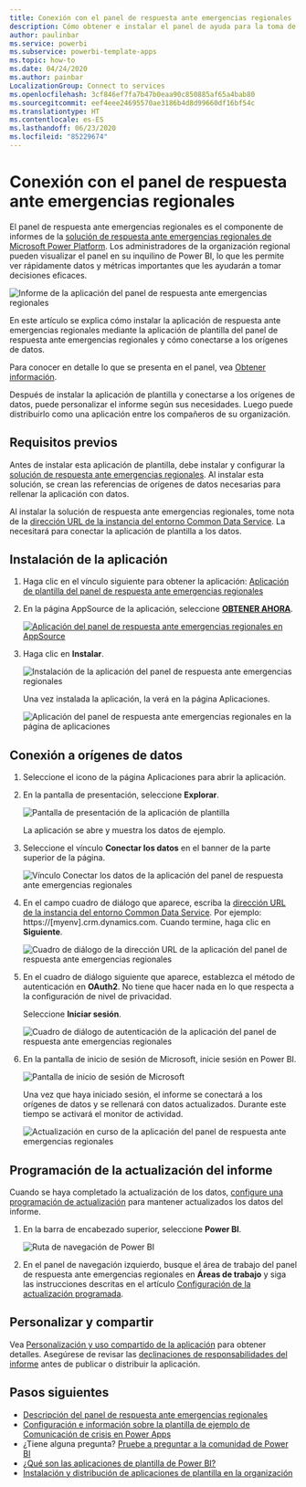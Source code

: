 ```yaml
---
title: Conexión con el panel de respuesta ante emergencias regionales
description: Cómo obtener e instalar el panel de ayuda para la toma de decisiones de la COVID-19 para la aplicación de plantilla de respuesta ante emergencias regionales y cómo conectarse a los datos
author: paulinbar
ms.service: powerbi
ms.subservice: powerbi-template-apps
ms.topic: how-to
ms.date: 04/24/2020
ms.author: painbar
LocalizationGroup: Connect to services
ms.openlocfilehash: 3cf846ef7fa7b47b0eaa90c850885af65a4bab80
ms.sourcegitcommit: eef4eee24695570ae3186b4d8d99660df16bf54c
ms.translationtype: HT
ms.contentlocale: es-ES
ms.lasthandoff: 06/23/2020
ms.locfileid: "85229674"
---
```

# <a name="connect-to-the-regional-emergency-response-dashboard"></a>Conexión con el panel de respuesta ante emergencias regionales
El panel de respuesta ante emergencias regionales es el componente de informes de la [solución de respuesta ante emergencias regionales de Microsoft Power Platform](https://docs.microsoft.com/powerapps/sample-apps/regional-emergency-response/overview). Los administradores de la organización regional pueden visualizar el panel en su inquilino de Power BI, lo que les permite ver rápidamente datos y métricas importantes que les ayudarán a tomar decisiones eficaces.

![Informe de la aplicación del panel de respuesta ante emergencias regionales](media/service-connect-to-regional-emergency-response/service-regional-emergency-response-app-report.png)

En este artículo se explica cómo instalar la aplicación de respuesta ante emergencias regionales mediante la aplicación de plantilla del panel de respuesta ante emergencias regionales y cómo conectarse a los orígenes de datos.

Para conocer en detalle lo que se presenta en el panel, vea [Obtener información](https://docs.microsoft.com/powerapps/sample-apps/regional-emergency-response/portals-admin-reporting#get-insights).

Después de instalar la aplicación de plantilla y conectarse a los orígenes de datos, puede personalizar el informe según sus necesidades. Luego puede distribuirlo como una aplicación entre los compañeros de su organización.

## <a name="prerequisites"></a>Requisitos previos

Antes de instalar esta aplicación de plantilla, debe instalar y configurar la [solución de respuesta ante emergencias regionales](https://docs.microsoft.com/powerapps/sample-apps/regional-emergency-response/deploy). Al instalar esta solución, se crean las referencias de orígenes de datos necesarias para rellenar la aplicación con datos.

Al instalar la solución de respuesta ante emergencias regionales, tome nota de la [dirección URL de la instancia del entorno Common Data Service](https://docs.microsoft.com/powerapps/sample-apps/regional-emergency-response/deploy#step-5-configure-and-publish-power-bi-dashboard). La necesitará para conectar la aplicación de plantilla a los datos.

## <a name="install-the-app"></a>Instalación de la aplicación

1. Haga clic en el vínculo siguiente para obtener la aplicación: [Aplicación de plantilla del panel de respuesta ante emergencias regionales](https://appsource.microsoft.com/product/power-bi/powerapps_cxo.regional_response)

1. En la página AppSource de la aplicación, seleccione [**OBTENER AHORA**](https://appsource.microsoft.com/product/power-bi/powerapps_cxo.regional_response).

    [![Aplicación del panel de respuesta ante emergencias regionales en AppSource](media/service-connect-to-regional-emergency-response/service-regional-emergency-response-app-appsource-get-it-now.png)](https://appsource.microsoft.com/product/power-bi/powerapps_cxo.regional_response)

1. Haga clic en **Instalar**. 

    ![Instalación de la aplicación del panel de respuesta ante emergencias regionales](media/service-connect-to-regional-emergency-response/service-regional-emergency-response-select-install.png)

    Una vez instalada la aplicación, la verá en la página Aplicaciones.

   ![Aplicación del panel de respuesta ante emergencias regionales en la página de aplicaciones](media/service-connect-to-regional-emergency-response/service-regional-emergency-response-app-apps-page-icon.png)

## <a name="connect-to-data-sources"></a>Conexión a orígenes de datos

1. Seleccione el icono de la página Aplicaciones para abrir la aplicación.

1. En la pantalla de presentación, seleccione **Explorar**.

   ![Pantalla de presentación de la aplicación de plantilla](media/service-connect-to-regional-emergency-response/service-regional-emergency-response-app-splash-screen.png)

   La aplicación se abre y muestra los datos de ejemplo.

1. Seleccione el vínculo **Conectar los datos** en el banner de la parte superior de la página.

   ![Vínculo Conectar los datos de la aplicación del panel de respuesta ante emergencias regionales](media/service-connect-to-regional-emergency-response/service-regional-emergency-response-app-connect-data.png)

1. En el campo cuadro de diálogo que aparece, escriba la [dirección URL de la instancia del entorno Common Data Service](https://docs.microsoft.com/powerapps/sample-apps/emergency-response/deploy-configure#publish-the-power-bi-dashboard). Por ejemplo: https://[myenv].crm.dynamics.com. Cuando termine, haga clic en **Siguiente**.

   ![Cuadro de diálogo de la dirección URL de la aplicación del panel de respuesta ante emergencias regionales](media/service-connect-to-regional-emergency-response/service-regional-emergency-response-app-url-dialog.png)

1. En el cuadro de diálogo siguiente que aparece, establezca el método de autenticación en **OAuth2**. No tiene que hacer nada en lo que respecta a la configuración de nivel de privacidad.

   Seleccione **Iniciar sesión**.

   ![Cuadro de diálogo de autenticación de la aplicación del panel de respuesta ante emergencias regionales](media/service-connect-to-regional-emergency-response/service-regional-emergency-response-app-authentication-dialog.png)

1. En la pantalla de inicio de sesión de Microsoft, inicie sesión en Power BI.

   ![Pantalla de inicio de sesión de Microsoft](media/service-connect-to-regional-emergency-response/service-regional-emergency-response-app-microsoft-login.png)

   Una vez que haya iniciado sesión, el informe se conectará a los orígenes de datos y se rellenará con datos actualizados. Durante este tiempo se activará el monitor de actividad.

   ![Actualización en curso de la aplicación del panel de respuesta ante emergencias regionales](media/service-connect-to-regional-emergency-response/service-regional-emergency-response-app-refresh-monitor.png)

## <a name="schedule-report-refresh"></a>Programación de la actualización del informe

Cuando se haya completado la actualización de los datos, [configure una programación de actualización](../connect-data/refresh-scheduled-refresh.md) para mantener actualizados los datos del informe.

1. En la barra de encabezado superior, seleccione **Power BI**.

   ![Ruta de navegación de Power BI](media/service-connect-to-regional-emergency-response/service-regional-emergency-response-app-powerbi-breadcrumb.png)

1. En el panel de navegación izquierdo, busque el área de trabajo del panel de respuesta ante emergencias regionales en **Áreas de trabajo** y siga las instrucciones descritas en el artículo [Configuración de la actualización programada](../connect-data/refresh-scheduled-refresh.md).

## <a name="customize-and-share"></a>Personalizar y compartir

Vea [Personalización y uso compartido de la aplicación](../connect-data/service-template-apps-install-distribute.md#customize-and-share-the-app) para obtener detalles. Asegúrese de revisar las [declinaciones de responsabilidades del informe](https://docs.microsoft.com/powerapps/sample-apps/regional-emergency-response/overview#disclaimer) antes de publicar o distribuir la aplicación.

## <a name="next-steps"></a>Pasos siguientes
* [Descripción del panel de respuesta ante emergencias regionales](https://docs.microsoft.com/powerapps/sample-apps/regional-emergency-response/portals-admin-reporting#get-insights)
* [Configuración e información sobre la plantilla de ejemplo de Comunicación de crisis en Power Apps](https://docs.microsoft.com/powerapps/maker/canvas-apps/sample-crisis-communication-app)
* ¿Tiene alguna pregunta? [Pruebe a preguntar a la comunidad de Power BI](https://community.powerbi.com/)
* [¿Qué son las aplicaciones de plantilla de Power BI?](../connect-data/service-template-apps-overview.md)
* [Instalación y distribución de aplicaciones de plantilla en la organización](../connect-data/service-template-apps-install-distribute.md)
